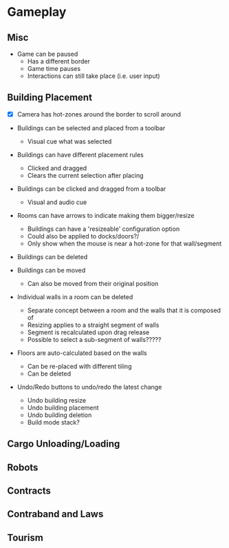 Gameplay
=========

## Misc

- Game can be paused
  - Has a different border
  - Game time pauses
  - Interactions can still take place (i.e. user input)

## Building Placement

- [X] Camera has hot-zones around the border to scroll around
- Buildings can be selected and placed from a toolbar
  - Visual cue what was selected
- Buildings can have different placement rules
  - Clicked and dragged
  - Clears the current selection after placing

- Buildings can be clicked and dragged from a toolbar
  - Visual and audio cue
- Rooms can have arrows to indicate making them bigger/resize
  - Buildings can have a 'resizeable' configuration option
  - Could also be applied to docks/doors?/
  - Only show when the mouse is near a hot-zone for that wall/segment
- Buildings can be deleted
- Buildings can be moved
  - Can also be moved from their original position
- Individual walls in a room can be deleted
  - Separate concept between a room and the walls that it is composed of
  - Resizing applies to a straight segment of walls
  - Segment is recalculated upon drag release
  - Possible to select a sub-segment of walls?????
- Floors are auto-calculated based on the walls
  - Can be re-placed with different tiling
  - Can be deleted
- Undo/Redo buttons to undo/redo the latest change
  - Undo building resize
  - Undo building placement
  - Undo building deletion
  - Build mode stack?

## Cargo Unloading/Loading

## Robots

## Contracts


## Contraband and Laws


## Tourism
